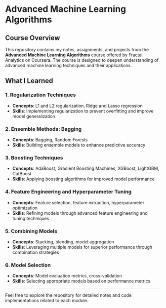 # Advanced Machine Learning Algorithms

## Course Overview
This repository contains my notes, assignments, and projects from the **Advanced Machine Learning Algorithms** course offered by Fractal Analytics on Coursera. The course is designed to deepen understanding of advanced machine learning techniques and their applications.

## What I Learned

### 1. Regularization Techniques
- **Concepts**: L1 and L2 regularization, Ridge and Lasso regression
- **Skills**: Implementing regularization to prevent overfitting and improve model generalization

### 2. Ensemble Methods: Bagging
- **Concepts**: Bagging, Random Forests
- **Skills**: Building ensemble models to enhance predictive accuracy

### 3. Boosting Techniques
- **Concepts**: AdaBoost, Gradient Boosting Machines, XGBoost, LightGBM, CatBoost
- **Skills**: Applying boosting algorithms for improved model performance

### 4. Feature Engineering and Hyperparameter Tuning
- **Concepts**: Feature selection, feature extraction, hyperparameter optimization
- **Skills**: Refining models through advanced feature engineering and tuning techniques

### 5. Combining Models
- **Concepts**: Stacking, blending, model aggregation
- **Skills**: Leveraging multiple models for superior performance through combination strategies

### 6. Model Selection
- **Concepts**: Model evaluation metrics, cross-validation
- **Skills**: Selecting appropriate models based on performance metrics

---

Feel free to explore the repository for detailed notes and code implementations related to each module.
